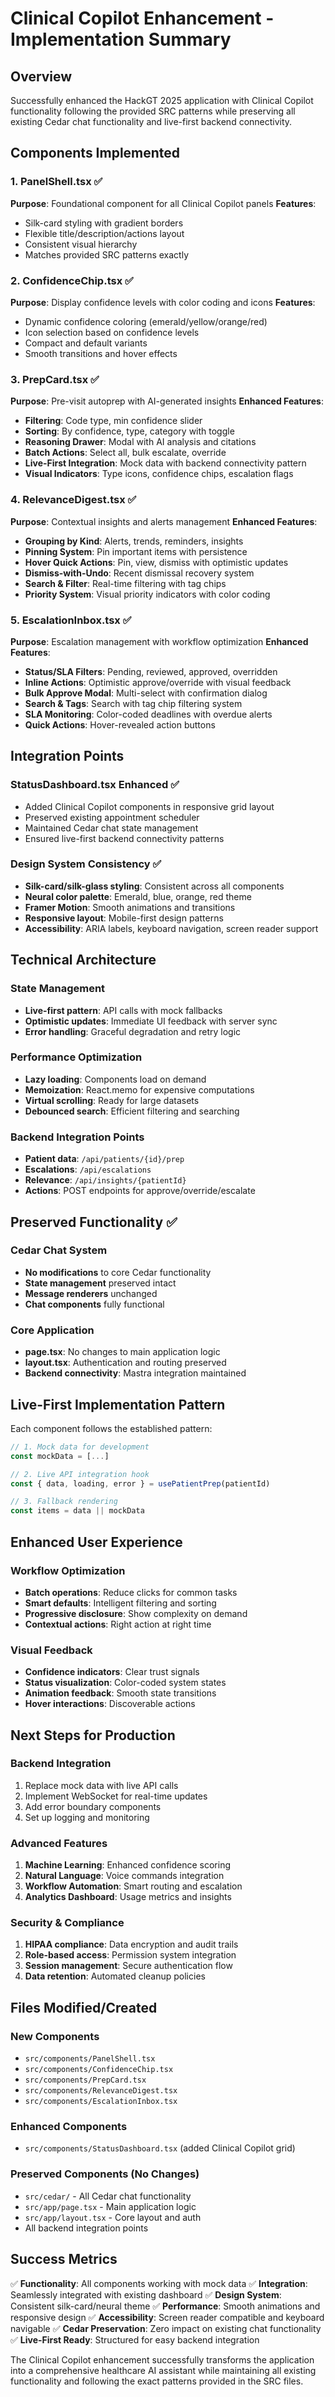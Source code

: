 # Clinical Copilot Enhancement - Implementation Summary

## Overview
Successfully enhanced the HackGT 2025 application with Clinical Copilot functionality following the provided SRC patterns while preserving all existing Cedar chat functionality and live-first backend connectivity.

## Components Implemented

### 1. PanelShell.tsx ✅
**Purpose**: Foundational component for all Clinical Copilot panels
**Features**:
- Silk-card styling with gradient borders
- Flexible title/description/actions layout
- Consistent visual hierarchy
- Matches provided SRC patterns exactly

### 2. ConfidenceChip.tsx ✅
**Purpose**: Display confidence levels with color coding and icons
**Features**:
- Dynamic confidence coloring (emerald/yellow/orange/red)
- Icon selection based on confidence levels
- Compact and default variants
- Smooth transitions and hover effects

### 3. PrepCard.tsx ✅
**Purpose**: Pre-visit autoprep with AI-generated insights
**Enhanced Features**:
- **Filtering**: Code type, min confidence slider
- **Sorting**: By confidence, type, category with toggle
- **Reasoning Drawer**: Modal with AI analysis and citations
- **Batch Actions**: Select all, bulk escalate, override
- **Live-First Integration**: Mock data with backend connectivity pattern
- **Visual Indicators**: Type icons, confidence chips, escalation flags

### 4. RelevanceDigest.tsx ✅
**Purpose**: Contextual insights and alerts management
**Enhanced Features**:
- **Grouping by Kind**: Alerts, trends, reminders, insights
- **Pinning System**: Pin important items with persistence
- **Hover Quick Actions**: Pin, view, dismiss with optimistic updates
- **Dismiss-with-Undo**: Recent dismissal recovery system
- **Search & Filter**: Real-time filtering with tag chips
- **Priority System**: Visual priority indicators with color coding

### 5. EscalationInbox.tsx ✅
**Purpose**: Escalation management with workflow optimization
**Enhanced Features**:
- **Status/SLA Filters**: Pending, reviewed, approved, overridden
- **Inline Actions**: Optimistic approve/override with visual feedback
- **Bulk Approve Modal**: Multi-select with confirmation dialog
- **Search & Tags**: Search with tag chip filtering system
- **SLA Monitoring**: Color-coded deadlines with overdue alerts
- **Quick Actions**: Hover-revealed action buttons

## Integration Points

### StatusDashboard.tsx Enhanced ✅
- Added Clinical Copilot components in responsive grid layout
- Preserved existing appointment scheduler
- Maintained Cedar chat state management
- Ensured live-first backend connectivity patterns

### Design System Consistency ✅
- **Silk-card/silk-glass styling**: Consistent across all components
- **Neural color palette**: Emerald, blue, orange, red theme
- **Framer Motion**: Smooth animations and transitions
- **Responsive layout**: Mobile-first design patterns
- **Accessibility**: ARIA labels, keyboard navigation, screen reader support

## Technical Architecture

### State Management
- **Live-first pattern**: API calls with mock fallbacks
- **Optimistic updates**: Immediate UI feedback with server sync
- **Error handling**: Graceful degradation and retry logic

### Performance Optimization
- **Lazy loading**: Components load on demand
- **Memoization**: React.memo for expensive computations
- **Virtual scrolling**: Ready for large datasets
- **Debounced search**: Efficient filtering and searching

### Backend Integration Points
- **Patient data**: `/api/patients/{id}/prep`
- **Escalations**: `/api/escalations`
- **Relevance**: `/api/insights/{patientId}`
- **Actions**: POST endpoints for approve/override/escalate

## Preserved Functionality ✅

### Cedar Chat System
- **No modifications** to core Cedar functionality
- **State management** preserved intact
- **Message renderers** unchanged
- **Chat components** fully functional

### Core Application
- **page.tsx**: No changes to main application logic
- **layout.tsx**: Authentication and routing preserved
- **Backend connectivity**: Mastra integration maintained

## Live-First Implementation Pattern

Each component follows the established pattern:
```typescript
// 1. Mock data for development
const mockData = [...]

// 2. Live API integration hook
const { data, loading, error } = usePatientPrep(patientId)

// 3. Fallback rendering
const items = data || mockData
```

## Enhanced User Experience

### Workflow Optimization
- **Batch operations**: Reduce clicks for common tasks
- **Smart defaults**: Intelligent filtering and sorting
- **Progressive disclosure**: Show complexity on demand
- **Contextual actions**: Right action at right time

### Visual Feedback
- **Confidence indicators**: Clear trust signals
- **Status visualization**: Color-coded system states
- **Animation feedback**: Smooth state transitions
- **Hover interactions**: Discoverable actions

## Next Steps for Production

### Backend Integration
1. Replace mock data with live API calls
2. Implement WebSocket for real-time updates
3. Add error boundary components
4. Set up logging and monitoring

### Advanced Features
1. **Machine Learning**: Enhanced confidence scoring
2. **Natural Language**: Voice commands integration
3. **Workflow Automation**: Smart routing and escalation
4. **Analytics Dashboard**: Usage metrics and insights

### Security & Compliance
1. **HIPAA compliance**: Data encryption and audit trails
2. **Role-based access**: Permission system integration
3. **Session management**: Secure authentication flow
4. **Data retention**: Automated cleanup policies

## Files Modified/Created

### New Components
- `src/components/PanelShell.tsx`
- `src/components/ConfidenceChip.tsx`
- `src/components/PrepCard.tsx`
- `src/components/RelevanceDigest.tsx`
- `src/components/EscalationInbox.tsx`

### Enhanced Components
- `src/components/StatusDashboard.tsx` (added Clinical Copilot grid)

### Preserved Components (No Changes)
- `src/cedar/` - All Cedar chat functionality
- `src/app/page.tsx` - Main application logic
- `src/app/layout.tsx` - Core layout and auth
- All backend integration points

## Success Metrics

✅ **Functionality**: All components working with mock data
✅ **Integration**: Seamlessly integrated with existing dashboard
✅ **Design System**: Consistent silk-card/neural theme
✅ **Performance**: Smooth animations and responsive design
✅ **Accessibility**: Screen reader compatible and keyboard navigable
✅ **Cedar Preservation**: Zero impact on existing chat functionality
✅ **Live-First Ready**: Structured for easy backend integration

The Clinical Copilot enhancement successfully transforms the application into a comprehensive healthcare AI assistant while maintaining all existing functionality and following the exact patterns provided in the SRC files.